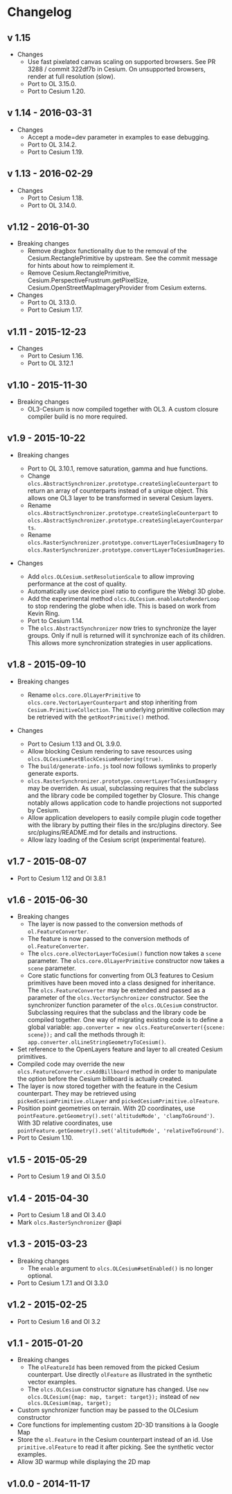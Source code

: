 # Changelog

## v 1.15

* Changes
  * Use fast pixelated canvas scaling on supported browsers. See
    PR 3288 / commit 322df7b in Cesium. On unsupported browsers, render at
    full resolution (slow).
  * Port to OL 3.15.0.
  * Port to Cesium 1.20.

## v 1.14 - 2016-03-31

* Changes
  * Accept a mode=dev parameter in examples to ease debugging.
  * Port to OL 3.14.2.
  * Port to Cesium 1.19.

## v 1.13 - 2016-02-29

* Changes
  * Port to Cesium 1.18.
  * Port to OL 3.14.0.

## v1.12 - 2016-01-30

* Breaking changes
  * Remove dragbox functionality due to the removal of the Cesium.RectanglePrimitive
    by upstream. See the commit message for hints about how to reimplement it.
  * Remove Cesium.RectanglePrimitive, Cesium.PerspectiveFrustrum.getPixelSize,
    Cesium.OpenStreetMapImageryProvider from Cesium externs.
* Changes
  * Port to OL 3.13.0.
  * Port to Cesium 1.17.

## v1.11 - 2015-12-23

* Changes
  * Port to Cesium 1.16.
  * Port to OL 3.12.1

## v1.10 - 2015-11-30

* Breaking changes
  * OL3-Cesium is now compiled together with OL3. A custom closure compiler
    build is no more required.

## v1.9 - 2015-10-22

* Breaking changes
  * Port to OL 3.10.1, remove saturation, gamma and hue functions.
  * Change `olcs.AbstractSynchronizer.prototype.createSingleCounterpart` to
    return an array of counterparts instead of a unique object. This allows
    one OL3 layer to be transformed in several Cesium layers.
  * Rename `olcs.AbstractSynchronizer.prototype.createSingleCounterpart` to
    `olcs.AbstractSynchronizer.prototype.createSingleLayerCounterparts`.
  * Rename `olcs.RasterSynchronizer.prototype.convertLayerToCesiumImagery` to
    `olcs.RasterSynchronizer.prototype.convertLayerToCesiumImageries`.

* Changes
  * Add `olcs.OLCesium.setResolutionScale` to allow improving performance at
    the cost of quality.
  * Automatically use device pixel ratio to configure the Webgl 3D globe.
  * Add the experimental method `olcs.OLCesium.enableAutoRenderLoop` to stop
    rendering the globe when idle. This is based on work from Kevin Ring.
  * Port to Cesium 1.14.
  * The `olcs.AbstractSynchronizer` now tries to synchronize the layer groups.
    Only if null is returned will it synchronize each of its children. This
    allows more synchronization strategies in user applications.

## v1.8 - 2015-09-10

* Breaking changes
  * Rename `olcs.core.OlLayerPrimitive` to `olcs.core.VectorLayerCounterpart`
    and stop inheriting from `Cesium.PrimitiveCollection`. The underlying
    primitive collection may be retrieved with the `getRootPrimitive()` method.

* Changes
  * Port to Cesium 1.13 and OL 3.9.0.
  * Allow blocking Cesium rendering to save resources using
    `olcs.OLCesium#setBlockCesiumRendering(true)`.
  * The `build/generate-info.js` tool now follows symlinks to properly
    generate exports.
  * `olcs.RasterSynchronizer.prototype.convertLayerToCesiumImagery` may be
    overriden. As usual, subclassing requires that the subclass and the
    library code be compiled together by Closure. This change notably allows
    application code to handle projections not supported by Cesium.
  * Allow application developers to easily compile plugin code together with
    the library by putting their files in the src/plugins directory. See
    src/plugins/README.md for details and instructions.
  * Allow lazy loading of the Cesium script (experimental feature).

## v1.7 - 2015-08-07

  * Port to Cesium 1.12 and Ol 3.8.1

## v1.6 - 2015-06-30

  * Breaking changes
    * The layer is now passed to the conversion methods of `ol.FeatureConverter`.
    * The feature is now passed to the conversion methods of `ol.FeatureConverter`.
    * The `olcs.core.olVectorLayerToCesium()` function now takes a `scene`
      parameter. The `olcs.core.OlLayerPrimitive` constructor now takes a
      `scene` parameter.
    * Core static functions for converting from OL3 features to Cesium primitives
      have been moved into a class designed for inheritance.
      The `olcs.FeatureConverter` may be extended and passed as a parameter of
      the `olcs.VectorSynchronizer` constructor. See the synchronizer function 
      parameter of the `olcs.OLCesium` constructor. Subclassing requires that
      the subclass and the library code be compiled together.
      One way of migrating existing code is to define a global variable:
      `app.converter = new olcs.FeatureConverter({scene: scene});` and call
      the methods through it: `app.converter.olLineStringGeometryToCesium()`.
  * Set reference to the OpenLayers feature and layer to all created Cesium
    primitives.
  * Compiled code may override the new `olcs.FeatureConverter.csAddBillboard`
    method in order to manipulate the option before the Cesium billboard is
    actually created.
  * The layer is now stored together with the feature in the Cesium counterpart.
    They may be retrieved using `pickedCesiumPrimitive.olLayer` and
    `pickedCesiumPrimitive.olFeature`.
  * Position point geometries on terrain.
    With 2D coordinates, use `pointFeature.getGeometry().set('altitudeMode', 'clampToGround')`.
    With 3D relative coordinates, use `pointFeature.getGeometry().set('altitudeMode', 'relativeToGround')`.
  * Port to Cesium 1.10.

## v1.5 - 2015-05-29

  * Port to Cesium 1.9 and Ol 3.5.0

## v1.4 - 2015-04-30

  * Port to Cesium 1.8 and Ol 3.4.0
  * Mark `olcs.RasterSynchronizer` @api

## v1.3 - 2015-03-23

* Breaking changes
  * The `enable` argument to `olcs.OLCesium#setEnabled()` is no longer optional.
* Port to Cesium 1.7.1 and Ol 3.3.0

## v1.2 - 2015-02-25

* Port to Cesium 1.6 and Ol 3.2

## v1.1 - 2015-01-20

* Breaking changes
  * The `olFeatureId` has been removed from the picked Cesium counterpart.
    Use directly `olFeature` as illustrated in the synthetic vector examples.
  * The `olcs.OLCesium` constructor signature has changed. Use
    `new olcs.OLCesium({map: map, target: target});` instead of `new olcs.OLCesium(map, target);`
* Custom synchronizer function may be passed to the OLCesium constructor
* Core functions for implementing custom 2D-3D transitions à la Google Map
* Store the `ol.Feature` in the Cesium counterpart instead of an id.
  Use `primitive.olFeature` to read it after picking. See the synthetic vector examples.
* Allow 3D warmup while displaying the 2D map

## v1.0.0 - 2014-11-17
